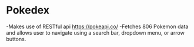# Pokedex
-Makes use of RESTful api https://pokeapi.co/
-Fetches 806 Pokemon data and allows user to navigate using a search bar, dropdown menu, or arrow buttons.
